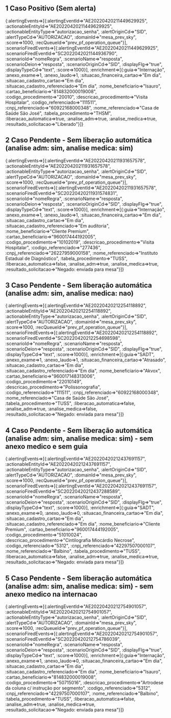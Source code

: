 ## 1 Caso Positivo (Sem alerta)

{:alertingEvents=>[{:alertingEventId=>"AE20220420211449629925", :actionableEntityId=>"AE20220420211449629925", :actionableEntityType=>"autorizacao_senha", :alertOriginCd=>"SID", :alertTypeCd=>"AUTORIZACAO", :domainId=>"mesa_prev_sky", :score=>1000, :recQueueId=>"prev_pf_operation_queue"}], :scenarioFiredEvents=>[{:alertingEventId=>"AE20220420211449629925", :scenarioFiredEventId=>"SC2022042021144936790", :scenarioId=>"nomeRegra", :scenarioName=>"resposta", :scenarioDeion=>"resposta", :scenarioOriginCd=>"SID", :displayFlg=>"true", :displayTypeCd=>"text", :score=>1000}], :enrichment=>[{:guia=>"Internação", :anexo_exame=>1, :anexo_laudo=>1, :situacao_financeira_cartao=>"Em dia", :situacao_cadastro_cartao=>"Em dia", :situacao_cadastro_referenciado=>"Em dia", :nome_beneficiario=>"Isauro", :cartao_beneficiario=>"814832000019008", :codigo_procedimento=>"20010", :descricao_procedimento=>"Visita Hospitalar", :codigo_referenciado=>"111511", :cnpj_referenciado=>"60922168000348", :nome_referenciado=>"Casa de Saúde São José", :tabela_procedimento=>"THSM", :liberacao_automatica=>true, :analise_adm=>true, :analise_medica=>true, :resultado_solicitacao=>"Liberado"}]}  

## 2 Caso Pendente - Sem liberação automática (analise adm: sim, analise medica: sim)

{:alertingEvents=>[{:alertingEventId=>"AE20220420211931657578", :actionableEntityId=>"AE20220420211931657578", :actionableEntityType=>"autorizacao_senha", :alertOriginCd=>"SID", :alertTypeCd=>"AUTORIZACAO", :domainId=>"mesa_prev_sky", :score=>1000, :recQueueId=>"prev_pf_operation_queue"}], :scenarioFiredEvents=>[{:alertingEventId=>"AE20220420211931657578", :scenarioFiredEventId=>"SC20220420211931574831", :scenarioId=>"nomeRegra", :scenarioName=>"resposta", :scenarioDeion=>"resposta", :scenarioOriginCd=>"SID", :displayFlg=>"true", :displayTypeCd=>"text", :score=>1000}], :enrichment=>[{:guia=>"Internação", :anexo_exame=>1, :anexo_laudo=>1, :situacao_financeira_cartao=>"Em dia", :situacao_cadastro_cartao=>"Em dia", :situacao_cadastro_referenciado=>"Em auditoria", :nome_beneficiario=>"Cliente Premium", :cartao_beneficiario=>"960017444192005", :codigo_procedimento=>"10102019", :descricao_procedimento=>"Visita Hospitalar", :codigo_referenciado=>"277436", :cnpj_referenciado=>"26227959000158", :nome_referenciado=>"Instituto Estadual de Diagnóstico", :tabela_procedimento=>"TUSS", :liberacao_automatica=>false, :analise_adm=>true, :analise_medica=>true, :resultado_solicitacao=>"Negado: enviada para mesa"}]}  

## 3 Caso Pendente - Sem liberação automática (analise adm: sim, analise medica: nao)

{:alertingEvents=>[{:alertingEventId=>"AE20220420212254118892", :actionableEntityId=>"AE20220420212254118892", :actionableEntityType=>"autorizacao_senha", :alertOriginCd=>"SID", :alertTypeCd=>"AUTORIZACAO", :domainId=>"mesa_prev_sky", :score=>1000, :recQueueId=>"prev_pf_operation_queue"}], :scenarioFiredEvents=>[{:alertingEventId=>"AE20220420212254118892", :scenarioFiredEventId=>"SC20220420212254698598", :scenarioId=>"nomeRegra", :scenarioName=>"resposta", :scenarioDeion=>"resposta", :scenarioOriginCd=>"SID", :displayFlg=>"true", :displayTypeCd=>"text", :score=>1000}], :enrichment=>[{:guia=>"SADT", :anexo_exame=>1, :anexo_laudo=>1, :situacao_financeira_cartao=>"Atrasado", :situacao_cadastro_cartao=>"Em dia", :situacao_cadastro_referenciado=>"Em dia", :nome_beneficiario=>"Akvox", :cartao_beneficiario=>"960017148313006", :codigo_procedimento=>"22010149", :descricao_procedimento=>"Polissonografia", :codigo_referenciado=>"111511", :cnpj_referenciado=>"60922168000348", :nome_referenciado=>"Casa de Saúde São José", :tabela_procedimento=>"TUSS", :liberacao_automatica=>false, :analise_adm=>true, :analise_medica=>false, :resultado_solicitacao=>"Negado: enviada para mesa"}]} 

## 4 Caso Pendente - Sem liberação automática (analise adm: sim, analise medica: sim) - sem anexo medico e sem guia

{:alertingEvents=>[{:alertingEventId=>"AE20220420212437691157", :actionableEntityId=>"AE20220420212437691157", :actionableEntityType=>"autorizacao_senha", :alertOriginCd=>"SID", :alertTypeCd=>"AUTORIZACAO", :domainId=>"mesa_prev_sky", :score=>1000, :recQueueId=>"prev_pf_operation_queue"}], :scenarioFiredEvents=>[{:alertingEventId=>"AE20220420212437691157", :scenarioFiredEventId=>"SC20220420212437288589", :scenarioId=>"nomeRegra", :scenarioName=>"resposta", :scenarioDeion=>"resposta", :scenarioOriginCd=>"SID", :displayFlg=>"true", :displayTypeCd=>"text", :score=>1000}], :enrichment=>[{:guia=>"SADT", :anexo_exame=>0, :anexo_laudo=>0, :situacao_financeira_cartao=>"Em dia", :situacao_cadastro_cartao=>"Em dia", :situacao_cadastro_referenciado=>"Em dia", :nome_beneficiario=>"Cliente Premium", :cartao_beneficiario=>"960017444192005", :codigo_procedimento=>"51010024", :descricao_procedimento=>"Cintilografia Miocárdio Necrose", :codigo_referenciado=>"5312", :cnpj_referenciado=>"42297507000107", :nome_referenciado=>"Balbino", :tabela_procedimento=>"TUSS", :liberacao_automatica=>false, :analise_adm=>true, :analise_medica=>true, :resultado_solicitacao=>"Negado: enviada para mesa"}]}   

## 5 Caso Pendente - Sem liberação automática (analise adm: sim, analise medica: sim) - sem anexo medico na internacao

{:alertingEvents=>[{:alertingEventId=>"AE20220420212754901057", :actionableEntityId=>"AE20220420212754901057", :actionableEntityType=>"autorizacao_senha", :alertOriginCd=>"SID", :alertTypeCd=>"AUTORIZACAO", :domainId=>"mesa_prev_sky", :score=>1000, :recQueueId=>"prev_pf_operation_queue"}], :scenarioFiredEvents=>[{:alertingEventId=>"AE20220420212754901057", :scenarioFiredEventId=>"SC20220420212754786039", :scenarioId=>"nomeRegra", :scenarioName=>"resposta", :scenarioDeion=>"resposta", :scenarioOriginCd=>"SID", :displayFlg=>"true", :displayTypeCd=>"text", :score=>1000}], :enrichment=>[{:guia=>"Internação", :anexo_exame=>1, :anexo_laudo=>0, :situacao_financeira_cartao=>"Em dia", :situacao_cadastro_cartao=>"Em dia", :situacao_cadastro_referenciado=>"Em dia", :nome_beneficiario=>"Isauro", :cartao_beneficiario=>"814832000019008", :codigo_procedimento=>"50715016", :descricao_procedimento=>"Artrodese da coluna c/ instrução por segmento", :codigo_referenciado=>"5312", :cnpj_referenciado=>"42297507000107", :nome_referenciado=>"Balbino", :tabela_procedimento=>"TUSS", :liberacao_automatica=>false, :analise_adm=>true, :analise_medica=>true, :resultado_solicitacao=>"Negado: enviada para mesa"}]} 

